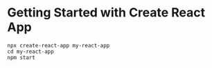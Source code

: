 # Getting Started with Create React App

`npx create-react-app my-react-app`<br>
`cd my-react-app`<br>
`npm start`
